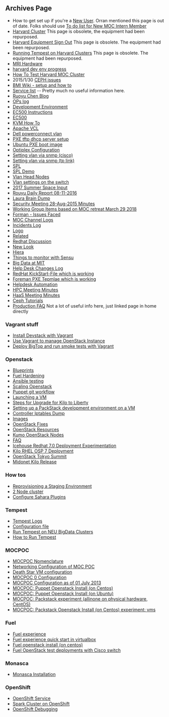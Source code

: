 ## Archives Page
 -  How to get set up if you're a [New User](archives-page/New-User.html). Orran mentioned this page is out of date. Folks should use [To do list for New MOC Intern Member](how-tos/To-do-list-for-New-MOC-Intern-and-Member.html)
 -  [Harvard Cluster](archives-page/Harvard-Cluster.html) This page is obsolete, the equipment had been repurposed.
 -  [Harvard Equipment Sign Out](archives-page/Harvard-Equipment-Sign-Out.html)  This page is obsolete. The equipment had been repurposed.
 -  [Running Tempest on Harvard Clusters](archives-page/Running-Tempest-on-Harvard-Clusters.html) This page is obsolete. The equipment had been repurposed.
 -  [MRI Hardware](archives-page/MRI-Hardware.html)<!-- -  [mri haas howto]-->
 -  [harvard dev env progress](archives-page/harvard-dev-env-progress.html)
 -  [How To Test Harvard MOC Cluster](archives-page/How-To-Test-Harvard-Moc-Cluster.html)
 -  2015/1/30 [CEPH issues](archives-page/CEPH.html)
 -  [BMI Wiki - setup and how to](archives-page/BMIInstallation.html)
 -  [Service list](archives-page/Service-list.html) -- Pretty much no useful information here.
 -  [Ruoyu Chen Blog](archives-page/Ruoyu-Daily.html)
 -  [OPs log](archives-page/OPs-log.html)
 -  [Development Environment](archives-page/Development-Environment.html)   
 -  [EC500 Instructions](archives-page/EC500-Instructions.html)
 -  [EC500](archives-page/EC500.html)
 -  [KVM How To](archives-page/KVM-How-To.html)
 -  [Apache VCL](archives-page/Apache-VCL.html)
 -  [Dell powerconnect vlan](archives-page/Dell-powerconnect-vlan.html)
 -  [PXE tftp dhcp server setup](archives-page/PXE-tftp-dhcp-server-setup.html)
 -  [Ubuntu PXE boot image](archives-page/Ubuntu-PXE-boot-image.html)
 -  [Optiplex Configuration](archives-page/Optiplex-Configuration.html)
 -  [Setting vlan via snmp (cisco)](archives-page/Setting-vlan-via-snmp-(cisco).html)
 -  [Setting vlan via snmp (tp link)](archives-page/Setting-vlan-via-snmp-(tp-link).html)
 -  [SPL](archives-page/SPL.html)
 -  [SPL Demo](archives-page/SPL-Demo.html)
 -  [Vlan Head Nodes](archives-page/Vlan-Head-Nodes.html)
 -  [Vlan settings on the switch](archives-page/Vlan-settings-on-the-switch.html)
 -  [2017 Summer Space Input](archives-page/2017-Summer-space-input.html)
 -  [Rouyu Daily Report 08-11-2016](archives-page/Ruoyu-Daily-Report-08-11-2016.html)
 -  [Laura Brain Dump](laura-brain-dump.html)
 -  [Security Meeting 28-Aug-2015 Minutes](archives-page/Security-Meeting-28-Aug-2015-Minutes.html)
 -  [Working Group Items based on MOC retreat March 29 2018](archives-page/Working-group-items-based-on-MOC-retreat-March-29-2018.html)
 -  [Forman - Issues Faced](archives-page/forman-issues-faced.html)
 -  [MOC Channel Logs](archives-page/MOC-Channel-Logs.html)
 -  [Incidents Log](archives-page/Incidents-Log.html)
 -  [Logo](archives-page/logo.html)
 -  [Related](archives-page/Related.html)
 -  [Redhat Discussion](archives-page/Redhat-discussion.html)
 -  [New Look](archives-page/newLook.html)
 -  [Hiera](archives-page/Hiera.html)
 -  [Things to monitor with Sensu](archives-page/Things-to-monitor-with-Sensu.html)
 -  [Big Data at MIT](archives-page/BigDataAtMIT-MRI.html)
 -  [Help Desk Changes Log](archives-page/Helpdesk-Changes-Log.html)
 -  [RedHat KickStart-File which is working](archives-page/RedHat-KickStart-File-which-is-working.html)
 -  [Foreman PXE Tepmlae which is working](archives-page/Foreman-PXE-Template-which-is-workiing.html)
 -  [Helpdesk Automation](archives-page/Helpdesk-Automation.html)
 -  [HPC Meeting Minutes](archives-page/Minutes-from-Meetings.html)
 -  [HaaS Meeting Minutes](archives-page/Haas-meeting-minutes.html)
 -  [Ceph Tutorials](archives-page/Ceph-Tutorials.html)
 -  [Production FAQ](archives-page/Production-FAQ.html) Not a lot of useful info here, just linked page in home directly

### Vagrant stuff
 -  [Install Devstack with Vagrant](archives-page/Install-Devstack-with-Vagrant.html)
 -  [Use Vagrant to manage OpenStack Instance](archives-page/Use-Vagrant-to-manage-OpenStack-Instance.html)
 -  [Deploy BigTop and run smoke tests with Vagrant](archives-page/Deploy-Bigtop-and-run-smoke-tests-with-Vagrant.html)

### Openstack
 -  [Blueprints](archives-page/Blueprints.html)
 -  [Fuel Hardening](archives-page/Fuel-Hardening.html)
 -  [Ansible testing](archives-page/Ansible-testing.html)
 -  [Scaling Openstack](archives-page/Scaling-Openstack.html)
 -  [Puppet git workflow](archives-page/Puppet-git-workflow.html)
 -  [Launching a VM](archives-page/Launching-a-VM-DEPRECATED.html)
 -  [Steps for Upgrade for Kilo to Liberty](archives-page/Steps-for-upgrade-from-Kilo-to-Liberty.html)
 -  [Setting up a PackStack development environment on a VM](archives-page/Setting-up-a-PackStack-development-environment-on-a-VM.html)
 -  [Controller Iptables Dump](archives-page/controller-iptables-dump.html)
 -  [Images](archives-page/Images.html)
 -  [OpenStack Fixes](archives-page/Openstack-fixes.html)
 -  [OpenStack Resources](archives-page/OpenStack-resources.html)
 -  [Kumo OpenStack Nodes](archives-page/Kumo-OpenStack-notes.html)
 -  [FAQ](archives-page/FAQ.html)
 -  [Icehouse Redhat 7.0 Deployment Experimentation](archives-page/Icehouse-Red-Hat-7.0-Deployment-Experimentation.html)
 -  [Kilo RHEL OSP 7 Deployment](archives-page/Kilo-RHEL-OSP-7-Deployment.html)
 -  [OpenStack Tokyo Summit](archives-page/OpenStack-Summit-Tokyo.html)
 -  [Midonet Kilo Release](archives-page/Midonet-Kilo-Release.html)

### How tos
 -  [Reprovisioning a Staging Environment](archives-page/Reprovisioning-a-Staging-Environment.html)
 -  [2 Node cluster](archives-page/2-Node-cluster.html)
 -  [Configure Sahara Plugins](archives-page/Configure-the-plug-ins.html)

### Tempest
 -  [Tempest Logs](archives-page/Tempest-Logs.html)
 -  [Configuration file](archives-page/Configuration-file.html)
 -  [Run Tempest on NEU BigData Clusters](archives-page/Run-Tempest-on-NEU-BigData-Clusters.html)
 -  [How to Run Tempest](archives-page/How-to-Run-Tempest.html)

### MOCPOC
 -  [MOCPOC Nomenclature](archives-page/MOCPOC-Nomenclature.html)
 -  [Networking Configuration of MOC POC](archives-page/Networking-Configuration-of-MOC-POC.html)
 -  [Death Star VM configuration](archives-page/Death-Star-VM-configuration.html)
 -  [MOCPOC 0 Configuration](archives-page/MOCPOC-0-Configuration.html)
 -  [MOCPOC Configuration as of 01 July 2013](archives-page/MOCPOC-Configuration-as-of-01-July-2013.html)
 -  [MOCPOC: Puppet Openstack Install (on Centos)](archives-page/MOCPOC-Puppet-Openstack-Install-(on-Centos).html)
 -  [MOCPOC: Puppet Openstack Install (on Ubuntu)](archives-page/MOCPOC-Puppet-Openstack-Install-(on-Ubuntu).html)
 -  [MOCPOC: Packstack experiment (allinone on physical hardware, CentOS)](archives-page/MOCPOC-Packstack-experiment-(allinone-on-physical-hardware,-CentOS).html)
 -  [MOCPOC: Packstack Openstack Install (on Centos) experiment: vms](archives-page/MOCPOC-Packstack-Openstack-Install-(on-Centos)-experiment-vms.html)

### Fuel
 -  [Fuel experience](archives-page/Fuel-Experience.html)
 -  [Fuel experience quick start in virtualbox](archives-page/Fuel-experience-quick-start-in-virtualbox.html)
 -  [Fuel openstack install (on centos)](archives-page/Fuel-openstack-install-(on-centos).html)
 -  [Fuel OpenStack test deployments with Cisco switch](archives-page/Fuel-OpenStack-test-deployments-with-Cisco-switch.html)

### Monasca
 -  [Monasca Installation](archives-page/Monasca-Installation.html)

### OpenShift
 -  [OpenShift Service](archives-page/OpenShift-Service.html)
 -  [Spark Cluster on OpenShift](archives-page/Spark-Cluster-On-Openshift.html)
 -  [OpenShift Debugging](archives-page/OpenShift-Debugging.html)
